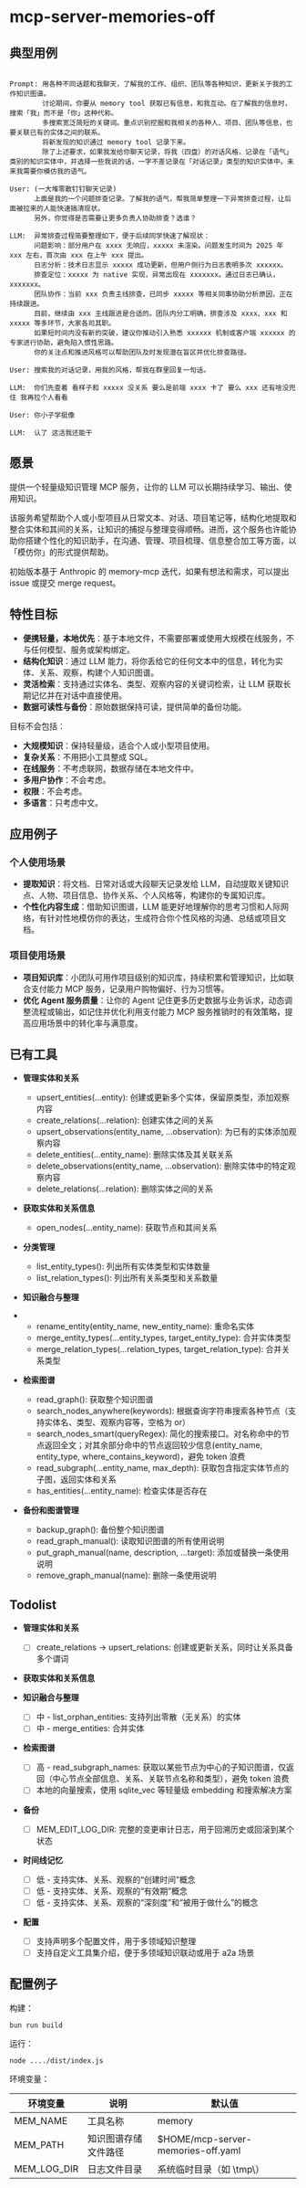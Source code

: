 # mcp-server-memories-off

## 典型用例

```plain

Prompt: 用各种不同话题和我聊天，了解我的工作、组织、团队等各种知识，更新关于我的工作知识图谱。
        讨论期间，你要从 memory tool 获取已有信息，和我互动。在了解我的信息时，搜索「我」而不是「你」这种代称。
        多搜索宽泛简短的关键词。重点识别挖掘和我相关的各种人、项目、团队等信息，也要关联已有的实体之间的联系。
        将新发现的知识通过 memory tool 记录下来。
        除了上述要求，如果我发给你聊天记录，将我（四盘）的对话风格，记录在「语气」类别的知识实体中，并选择一些我说的话，一字不差记录在「对话记录」类型的知识实体中。未来我需要你模仿我的语气。

User: (一大堆零散钉钉聊天记录)
      上面是我的一个问题排查记录。了解我的语气，帮我简单整理一下异常排查过程，让后面被拉来的人能快速搞清现状。
      另外，你觉得是否需要让更多负责人协助排查？选谁？

LLM:  异常排查过程简要整理如下，便于后续同学快速了解现状：
      问题影响：部分用户在 xxxx 无响应，xxxxx 未渲染。问题发生时间为 2025 年 xxx 左右，首次由 xxx 在上午 xxx 提出。
      日志分析：技术日志显示 xxxxx 成功更新，但用户侧行为日志表明多次 xxxxxx。
      排查定位：xxxxx 为 native 实现，异常出现在 xxxxxxx。通过日志已确认，xxxxxxx。
      团队协作：当前 xxx 负责主线排查，已同步 xxxxx 等相关同事协助分析原因，正在持续跟进。
      目前，继续由 xxx 主线跟进是合适的。团队内分工明确，排查涉及 xxxx、xxx 和 xxxxx 等多环节，大家各司其职。
      如果短时间内没有新的突破，建议你推动引入熟悉 xxxxxx 机制或客户端 xxxxxx 的专家进行协助，避免陷入惯性思路。
      你的关注点和推进风格可以帮助团队及时发现潜在盲区并优化排查路径。

User: 搜索我的对话记录，用我的风格，帮我在群里回复一句话。

LLM:  你们先查着 看样子和 xxxxx 没关系 要么是前端 xxxx 卡了 要么 xxx 还有啥没兜住 我再拉个人看看

User: 你小子学挺像 

LLM:  认了 这活我还能干
```

## 愿景

提供一个轻量级知识管理 MCP 服务，让你的 LLM 可以长期持续学习、输出、使用知识。

该服务希望帮助个人或小型项目从日常文本、对话、项目笔记等，结构化地提取和整合实体和其间的关系，让知识的捕捉与整理变得顺畅。进而，这个服务也许能协助你搭建个性化的知识助手，在沟通、管理、项目梳理、信息整合加工等方面，以「模仿你」的形式提供帮助。

初始版本基于 Anthropic 的 memory-mcp 迭代，如果有想法和需求，可以提出 issue 或提交 merge request。

## 特性目标

- **便携轻量，本地优先**：基于本地文件，不需要部署或使用大规模在线服务，不与任何模型、服务或架构绑定。
- **结构化知识**：通过 LLM 能力，将你丢给它的任何文本中的信息，转化为实体、关系、观察，构建个人知识图谱。
- **灵活检索**：支持通过实体名、类型、观察内容的关键词检索，让 LLM 获取长期记忆并在对话中直接使用。
- **数据可读性与备份**：原始数据保持可读，提供简单的备份功能。

目标不会包括：

- **大规模知识**：保持轻量级，适合个人或小型项目使用。
- **复杂关系**：不用把小工具整成 SQL。
- **在线服务**：不考虑联网，数据存储在本地文件中。
- **多用户协作**：不会考虑。
- **权限**：不会考虑。
- **多语言**：只考虑中文。

## 应用例子

### 个人使用场景

- **提取知识**：将文档、日常对话或大段聊天记录发给 LLM，自动提取关键知识点、人物、项目信息、协作关系、个人风格等，构建你的专属知识库。
- **个性化内容生成**：借助知识图谱，LLM 能更好地理解你的思考习惯和人际网络，有针对性地模仿你的表达，生成符合你个性风格的沟通、总结或项目文档。

### 项目使用场景

- **项目知识库**：小团队可用作项目级别的知识库，持续积累和管理知识，比如联合支付能力 MCP 服务，记录用户购物偏好、行为习惯等。
- **优化 Agent 服务质量**：让你的 Agent 记住更多历史数据与业务诉求，动态调整流程或输出，如记住并优化利用支付能力 MCP 服务推销时的有效策略，提高应用场景中的转化率与满意度。

## 已有工具

- **管理实体和关系**
  - upsert_entities(...entity): 创建或更新多个实体，保留原类型，添加观察内容
  - create_relations(...relation): 创建实体之间的关系
  - upsert_observations(entity_name, ...observation): 为已有的实体添加观察内容
  - delete_entities(...entity_name): 删除实体及其关联关系
  - delete_observations(entity_name, ...observation): 删除实体中的特定观察内容
  - delete_relations(...relation): 删除实体之间的关系

- **获取实体和关系信息**
  - open_nodes(...entity_name): 获取节点和其间关系

- **分类管理**
  - list_entity_types(): 列出所有实体类型和实体数量
  - list_relation_types(): 列出所有关系类型和关系数量

- **知识融合与整理**
- - rename_entity(entity_name, new_entity_name): 重命名实体
  - merge_entity_types(...entity_types, target_entity_type): 合并实体类型
  - merge_relation_types(...relation_types, target_relation_type): 合并关系类型

- **检索图谱**
  - read_graph(): 获取整个知识图谱
  - search_nodes_anywhere(keywords): 根据查询字符串搜索各种节点（支持实体名、类型、观察内容等，空格为 or）
  - search_nodes_smart(queryRegex): 简化的搜索接口。对名称命中的节点返回全文；对其余部分命中的节点返回较少信息(entity_name, entity_type, where_contains_keyword)，避免 token 浪费
  - read_subgraph(...entity_name, max_depth): 获取包含指定实体节点的子图，返回实体和关系
  - has_entities(...entity_name): 检查实体是否存在 


- **备份和图谱管理**
  - backup_graph(): 备份整个知识图谱
  - read_graph_manual(): 读取知识图谱的所有使用说明
  - put_graph_manual(name, description, ...target): 添加或替换一条使用说明
  - remove_graph_manual(name): 删除一条使用说明

## Todolist

- **管理实体和关系**
  - [ ] create_relations -> upsert_relations: 创建或更新关系，同时让关系具备多个谓词

- **获取实体和关系信息**

- **知识融合与整理**
  - [ ] 中 - list_orphan_entities: 支持列出零散（无关系）的实体
  - [ ] 中 - merge_entities: 合并实体

- **检索图谱**
  - [ ] 高 - read_subgraph_names: 获取以某些节点为中心的子知识图谱，仅返回（中心节点全部信息、关系、关联节点名称和类型），避免 token 浪费
  - [ ] 本地的向量搜索，使用 sqlite_vec 等轻量级 embedding 和搜索解决方案

- **备份**
  - [ ] MEM_EDIT_LOG_DIR: 完整的变更审计日志，用于回溯历史或回滚到某个状态

- **时间线记忆**
  - [ ] 低 - 支持实体、关系、观察的“创建时间”概念
  - [ ] 低 - 支持实体、关系、观察的“有效期”概念
  - [ ] 低 - 支持实体、关系、观察的“深刻度”和“被用于做什么”的概念

- **配置**
  - [ ] 支持声明多个配置文件，用于多领域知识整理
  - [ ] 支持自定义工具集介绍，便于多领域知识联动或用于 a2a 场景

## 配置例子

构建：

`bun run build`

运行：

`node ..../dist/index.js`

环境变量：

| 环境变量      | 说明                         | 默认值                             |
|---------------|------------------------------|---------------------------------|
| MEM_NAME      | 工具名称                     | memory                          |
| MEM_PATH      | 知识图谱存储文件路径         | $HOME/mcp-server-memories-off.yaml |
| MEM_LOG_DIR   | 日志文件目录                 | 系统临时目录（如 \tmp\）                 |
